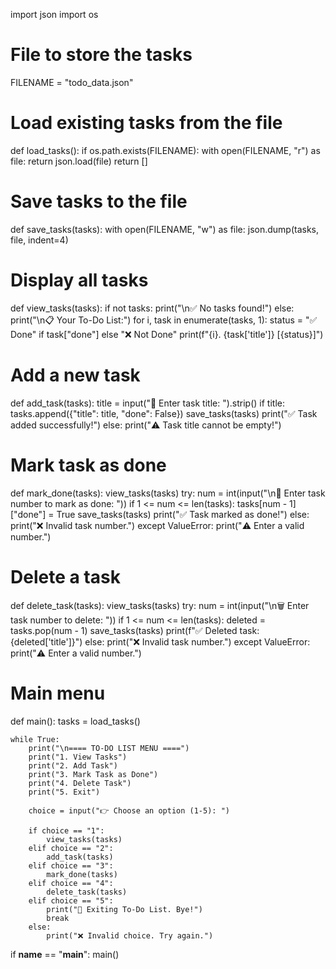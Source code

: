 import json
import os

# File to store the tasks
FILENAME = "todo_data.json"

# Load existing tasks from the file
def load_tasks():
    if os.path.exists(FILENAME):
        with open(FILENAME, "r") as file:
            return json.load(file)
    return []

# Save tasks to the file
def save_tasks(tasks):
    with open(FILENAME, "w") as file:
        json.dump(tasks, file, indent=4)

# Display all tasks
def view_tasks(tasks):
    if not tasks:
        print("\n✅ No tasks found!")
    else:
        print("\n📋 Your To-Do List:")
        for i, task in enumerate(tasks, 1):
            status = "✅ Done" if task["done"] else "❌ Not Done"
            print(f"{i}. {task['title']} [{status}]")

# Add a new task
def add_task(tasks):
    title = input("📝 Enter task title: ").strip()
    if title:
        tasks.append({"title": title, "done": False})
        save_tasks(tasks)
        print("✅ Task added successfully!")
    else:
        print("⚠️ Task title cannot be empty!")

# Mark task as done
def mark_done(tasks):
    view_tasks(tasks)
    try:
        num = int(input("\n🔢 Enter task number to mark as done: "))
        if 1 <= num <= len(tasks):
            tasks[num - 1]["done"] = True
            save_tasks(tasks)
            print("✅ Task marked as done!")
        else:
            print("❌ Invalid task number.")
    except ValueError:
        print("⚠️ Enter a valid number.")

# Delete a task
def delete_task(tasks):
    view_tasks(tasks)
    try:
        num = int(input("\n🗑️ Enter task number to delete: "))
        if 1 <= num <= len(tasks):
            deleted = tasks.pop(num - 1)
            save_tasks(tasks)
            print(f"✅ Deleted task: {deleted['title']}")
        else:
            print("❌ Invalid task number.")
    except ValueError:
        print("⚠️ Enter a valid number.")

# Main menu
def main():
    tasks = load_tasks()
    
    while True:
        print("\n==== TO-DO LIST MENU ====")
        print("1. View Tasks")
        print("2. Add Task")
        print("3. Mark Task as Done")
        print("4. Delete Task")
        print("5. Exit")

        choice = input("👉 Choose an option (1-5): ")

        if choice == "1":
            view_tasks(tasks)
        elif choice == "2":
            add_task(tasks)
        elif choice == "3":
            mark_done(tasks)
        elif choice == "4":
            delete_task(tasks)
        elif choice == "5":
            print("👋 Exiting To-Do List. Bye!")
            break
        else:
            print("❌ Invalid choice. Try again.")

if __name__ == "__main__":
    main()
